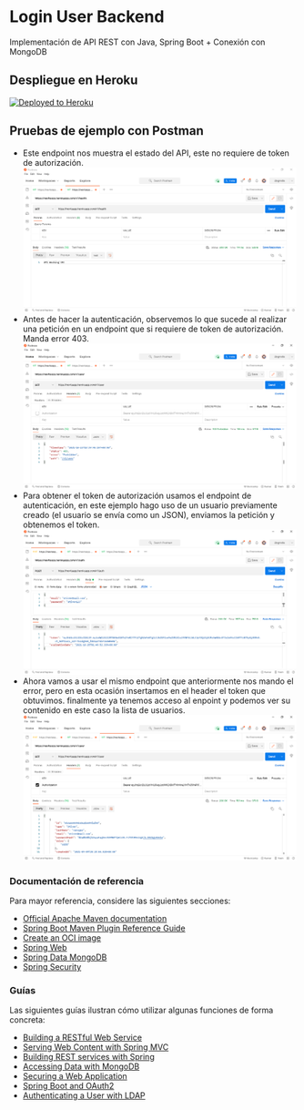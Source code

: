 # Login User Backend
Implementación de API REST con Java, Spring Boot + Conexión con MongoDB

## Despliegue en Heroku
[![Deployed to Heroku](https://www.herokucdn.com/deploy/button.png)](https://nevitsapp.herokuapp.com/v1/health)

## Pruebas de ejemplo con Postman
* Este endpoint nos muestra el estado del API, este no requiere de token de autorización.
![](img/health.PNG)
* Antes de hacer la autenticación, observemos lo que sucede al realizar una petición en un endpoint que si requiere de token de autorización. Manda error 403.
![](img/error403.PNG)
* Para obtener el token de autorización usamos el endpoint de autenticación, en este ejemplo hago uso de un usuario previamente creado (el usuario se envía como un JSON), enviamos la petición y obtenemos el token.
![](img/auth.PNG)
* Ahora vamos a usar el mismo endpoint que anteriormente nos mando el error, pero en esta ocasión insertamos en el header el token que obtuvimos. finalmente ya tenemos acceso al enpoint y podemos ver su contenido en este caso la lista de usuarios.
![](img/users.PNG)

### Documentación de referencia
Para mayor referencia, considere las siguientes secciones:

* [Official Apache Maven documentation](https://maven.apache.org/guides/index.html)
* [Spring Boot Maven Plugin Reference Guide](https://docs.spring.io/spring-boot/docs/2.5.4/maven-plugin/reference/html/)
* [Create an OCI image](https://docs.spring.io/spring-boot/docs/2.5.4/maven-plugin/reference/html/#build-image)
* [Spring Web](https://docs.spring.io/spring-boot/docs/2.5.4/reference/htmlsingle/#boot-features-developing-web-applications)
* [Spring Data MongoDB](https://docs.spring.io/spring-boot/docs/2.5.4/reference/htmlsingle/#boot-features-mongodb)
* [Spring Security](https://docs.spring.io/spring-boot/docs/2.5.4/reference/htmlsingle/#boot-features-security)

### Guías
Las siguientes guías ilustran cómo utilizar algunas funciones de forma concreta:

* [Building a RESTful Web Service](https://spring.io/guides/gs/rest-service/)
* [Serving Web Content with Spring MVC](https://spring.io/guides/gs/serving-web-content/)
* [Building REST services with Spring](https://spring.io/guides/tutorials/bookmarks/)
* [Accessing Data with MongoDB](https://spring.io/guides/gs/accessing-data-mongodb/)
* [Securing a Web Application](https://spring.io/guides/gs/securing-web/)
* [Spring Boot and OAuth2](https://spring.io/guides/tutorials/spring-boot-oauth2/)
* [Authenticating a User with LDAP](https://spring.io/guides/gs/authenticating-ldap/)

